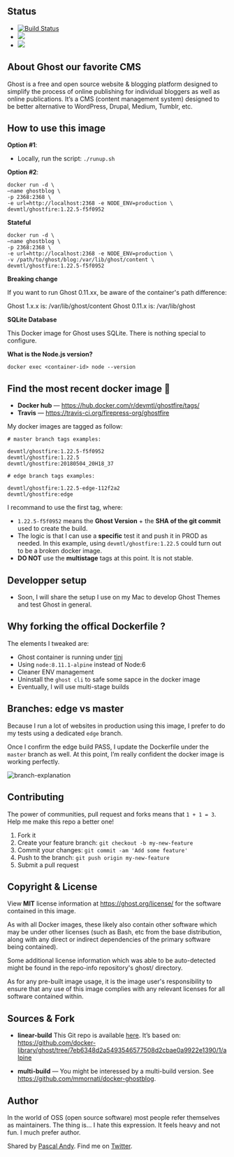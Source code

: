 ## Status

- [![Build Status](https://travis-ci.org/firepress-org/ghostfire.svg)](https://travis-ci.org/firepress-org/ghostfire)
- [![](https://images.microbadger.com/badges/image/devmtl/ghostfire.svg)](https://microbadger.com/images/devmtl/ghostfire "Get your own image badge on microbadger.com")
- [![](https://images.microbadger.com/badges/version/devmtl/ghostfire.svg)](https://microbadger.com/images/devmtl/ghostfire "Get your own version badge on microbadger.com")


## About Ghost our favorite CMS

Ghost is a free and open source website & blogging platform designed to simplify the process of online publishing for individual bloggers as well as online publications. It’s a CMS (content management system) designed to be better alternative to  WordPress, Drupal, Medium, Tumblr, etc.


## How to use this image

**Option #1**:
- Locally, run the script: `./runup.sh`

**Option #2**:

```
docker run -d \
—name ghostblog \
-p 2368:2368 \
-e url=http://localhost:2368 -e NODE_ENV=production \
devmtl/ghostfire:1.22.5-f5f0952
```

**Stateful**

```
docker run -d \
—name ghostblog \
-p 2368:2368 \
-e url=http://localhost:2368 -e NODE_ENV=production \
-v /path/to/ghost/blog:/var/lib/ghost/content \
devmtl/ghostfire:1.22.5-f5f0952
```

**Breaking change**

If you want to run Ghost 0.11.xx, be aware of the container's path difference:

Ghost 1.x.x is: /var/lib/ghost/content
Ghost 0.11.x is: /var/lib/ghost

**SQLite Database**

This Docker image for Ghost uses SQLite. There is nothing special to configure.

**What is the Node.js version?**

```
docker exec <container-id> node --version
```


## Find the most recent docker image 🐳

- **Docker hub** — https://hub.docker.com/r/devmtl/ghostfire/tags/
- **Travis** — https://travis-ci.org/firepress-org/ghostfire

My docker images are tagged as follow:

```
# master branch tags examples:
  
devmtl/ghostfire:1.22.5-f5f0952
devmtl/ghostfire:1.22.5
devmtl/ghostfire:20180504_20H18_37

# edge branch tags examples:

devmtl/ghostfire:1.22.5-edge-112f2a2
devmtl/ghostfire:edge

```

I recommand to use the first tag, where:
- `1.22.5-f5f0952` means the **Ghost Version** + the **SHA of the git commit** used to create the build.
- The logic is that I can use a **specific** test it and push it in PROD as needed. In this example, using `devmtl/ghostfire:1.22.5` could turn out to be a broken docker image.  
- **DO NOT** use the **multistage** tags at this point. It is not stable.

## Developper setup

- Soon, I will share the setup I use on my Mac to develop Ghost Themes and test Ghost in general.


## Why forking the offical Dockerfile ?

The elements I tweaked are:

- Ghost container is running under [tini](https://github.com/krallin/tini)
- Using `node:8.11.1-alpine` instead of Node:6
- Cleaner ENV management
- Uninstall the `ghost cli` to safe some sapce in the docker image
- Eventually, I will use multi-stage builds


## Branches: edge vs master

Because I run a lot of websites in production using this image, I prefer to do my tests using a dedicated `edge` branch.

Once I confirm the edge build PASS, I update the Dockerfile under the `master` branch as well. At this point, I’m really confident the docker image is working perfectly.

![branch-explanation](https://user-images.githubusercontent.com/6694151/39652598-20980092-4fbc-11e8-9471-84f1cbcb1f4b.jpg)


## Contributing

The power of communities, pull request and forks means that `1 + 1 = 3`. Help me make this repo a better one!

1. Fork it
2. Create your feature branch: `git checkout -b my-new-feature`
3. Commit your changes: `git commit -am 'Add some feature'`
4. Push to the branch: `git push origin my-new-feature`
5. Submit a pull request


## Copyright & License

View **MIT** license information at https://ghost.org/license/ for the software contained in this image.

As with all Docker images, these likely also contain other software which may be under other licenses (such as Bash, etc from the base distribution, along with any direct or indirect dependencies of the primary software being contained).

Some additional license information which was able to be auto-detected might be found in the repo-info repository's ghost/ directory.

As for any pre-built image usage, it is the image user's responsibility to ensure that any use of this image complies with any relevant licenses for all software contained within.


## Sources & Fork

- **linear-build** This Git repo is available [here](https://github.com/firepress-org/ghostfire). It’s based on:
https://github.com/docker-library/ghost/tree/7eb6348d2a5493546577508d2cbae0a9922e1390/1/alpine

- **multi-build** — You might be interessed by a multi-build version. See https://github.com/mmornati/docker-ghostblog.


## Author

In the world of OSS (open source software) most people refer themselves as maintainers. The thing is… I hate this expression. It feels heavy and not fun. I much prefer author.

Shared by [Pascal Andy](https://pascalandy.com/blog/now/). Find me on [Twitter](https://twitter.com/askpascalandy).